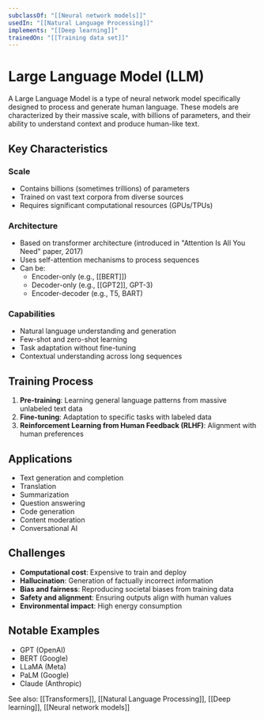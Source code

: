 ```yaml
---
subclassOf: "[[Neural network models]]"
usedIn: "[[Natural Language Processing]]"
implements: "[[Deep learning]]"
trainedOn: "[[Training data set]]"
---
```


# Large Language Model (LLM)

A Large Language Model is a type of neural network model specifically designed to process and generate human language. These models are characterized by their massive scale, with billions of parameters, and their ability to understand context and produce human-like text.

## Key Characteristics

### Scale
- Contains billions (sometimes trillions) of parameters
- Trained on vast text corpora from diverse sources
- Requires significant computational resources (GPUs/TPUs)

### Architecture
- Based on transformer architecture (introduced in "Attention Is All You Need" paper, 2017)
- Uses self-attention mechanisms to process sequences
- Can be:
  - Encoder-only (e.g., [[BERT]])
  - Decoder-only (e.g., [[GPT2]], GPT-3)
  - Encoder-decoder (e.g., T5, BART)

### Capabilities
- Natural language understanding and generation
- Few-shot and zero-shot learning
- Task adaptation without fine-tuning
- Contextual understanding across long sequences

## Training Process

1. **Pre-training**: Learning general language patterns from massive unlabeled text data
2. **Fine-tuning**: Adaptation to specific tasks with labeled data
3. **Reinforcement Learning from Human Feedback (RLHF)**: Alignment with human preferences

## Applications

- Text generation and completion
- Translation
- Summarization
- Question answering
- Code generation
- Content moderation
- Conversational AI

## Challenges

- **Computational cost**: Expensive to train and deploy
- **Hallucination**: Generation of factually incorrect information
- **Bias and fairness**: Reproducing societal biases from training data
- **Safety and alignment**: Ensuring outputs align with human values
- **Environmental impact**: High energy consumption

## Notable Examples

- GPT (OpenAI)
- BERT (Google)
- LLaMA (Meta)
- PaLM (Google)
- Claude (Anthropic)

See also: [[Transformers]], [[Natural Language Processing]], [[Deep learning]], [[Neural network models]]
